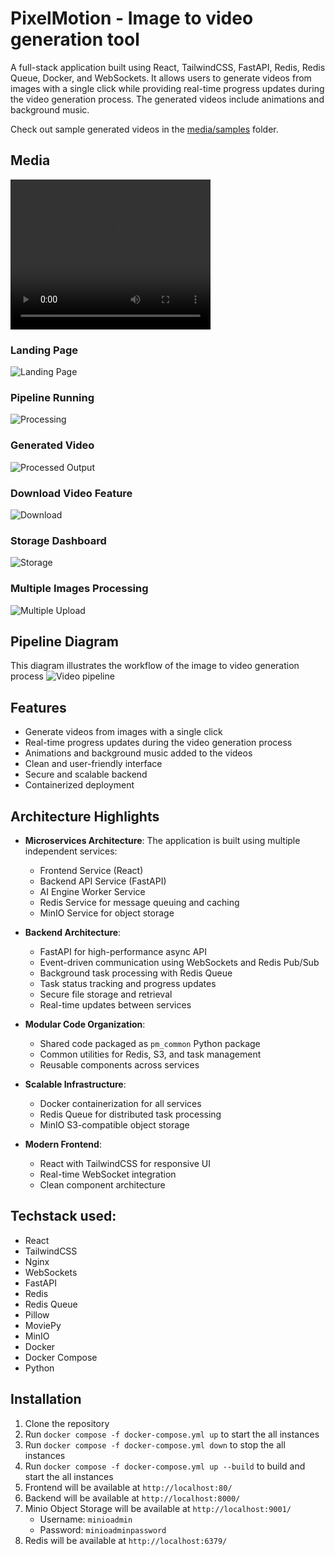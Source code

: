 # PixelMotion - Image to video generation tool
A full-stack application built using React, TailwindCSS, FastAPI, Redis, Redis Queue, Docker, and WebSockets. It allows users to generate videos from images with a single click while providing real-time progress updates during the video generation process. The generated videos include animations and background music.


Check out sample generated videos in the [media/samples](./media/samples) folder.

## Media

<video width="320" height="240" controls>
  <source src="./media/pixelmotion_demo.mp4" type="video/mp4">
</video>

### Landing Page

<img src="./media/pixelmotion-1-landing.JPG" alt="Landing Page"/>

### Pipeline Running
<img src="./media/pixelmotion-2-processing.JPG" alt="Processing"/>

### Generated Video
<img src="./media/pixelmotion-3-processed-output.JPG" alt="Processed Output"/>

### Download Video Feature
<img src="./media/pixelmotion-4-download.JPG" alt="Download"/>

### Storage Dashboard
<img src="./media/pixelmotion-5-storage.JPG" alt="Storage"/>

### Multiple Images Processing
<img src="./media/pixelmotion-6-multiple-upload.JPG" alt="Multiple Upload"/>



## Pipeline Diagram
This diagram illustrates the workflow of the image to video generation process
<img src="./media/image-video-pipeline.JPG" alt="Video pipeline"/>

## Features
- Generate videos from images with a single click
- Real-time progress updates during the video generation process
- Animations and background music added to the videos
- Clean and user-friendly interface
- Secure and scalable backend
- Containerized deployment

## Architecture Highlights
- **Microservices Architecture**: The application is built using multiple independent services:
  - Frontend Service (React)
  - Backend API Service (FastAPI)
  - AI Engine Worker Service
  - Redis Service for message queuing and caching
  - MinIO Service for object storage
  
- **Backend Architecture**:
  - FastAPI for high-performance async API
  - Event-driven communication using WebSockets and Redis Pub/Sub
  - Background task processing with Redis Queue
  - Task status tracking and progress updates
  - Secure file storage and retrieval
  - Real-time updates between services

- **Modular Code Organization**:
  - Shared code packaged as `pm_common` Python package
  - Common utilities for Redis, S3, and task management
  - Reusable components across services

- **Scalable Infrastructure**:
  - Docker containerization for all services
  - Redis Queue for distributed task processing
  - MinIO S3-compatible object storage

- **Modern Frontend**:
  - React with TailwindCSS for responsive UI
  - Real-time WebSocket integration
  - Clean component architecture


## Techstack used: 
- React
- TailwindCSS
- Nginx
- WebSockets
- FastAPI
- Redis
- Redis Queue
- Pillow
- MoviePy
- MinIO
- Docker
- Docker Compose
- Python

## Installation
1. Clone the repository
2. Run `docker compose -f docker-compose.yml up` to start the all instances
3. Run `docker compose -f docker-compose.yml down` to stop the all instances
4. Run `docker compose -f docker-compose.yml up --build` to build and start the all instances
5. Frontend will be available at `http://localhost:80/`
6. Backend will be available at `http://localhost:8000/`
7. Minio Object Storage will be available at `http://localhost:9001/`
   - Username: `minioadmin`
   - Password: `minioadminpassword`
8. Redis will be available at `http://localhost:6379/`
